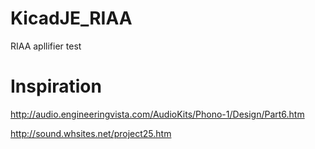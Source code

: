 # KicadJE_RIAA
RIAA apllifier test


# Inspiration

http://audio.engineeringvista.com/AudioKits/Phono-1/Design/Part6.htm

http://sound.whsites.net/project25.htm
